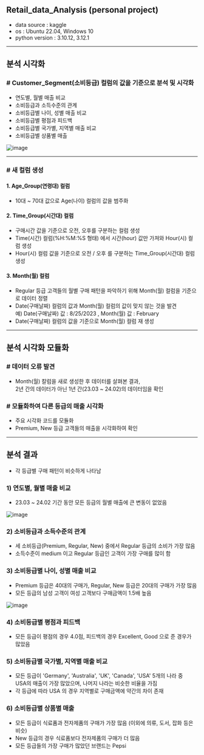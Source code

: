 ## Retail_data_Analysis (personal project)
* data source : kaggle
* os : Ubuntu 22.04, Windows 10
* python version : 3.10.12, 3.12.1

---

## 분석 시각화
### # Customer_Segment(소비등급) 컬럼의 값을 기준으로 분석 및 시각화
- 연도별, 월별 매출 비교
- 소비등급과 소득수준의 관계
- 소비등급별 나이, 성별 매출 비교
- 소비등급별 평점과 피드백
- 소비등급별 국가별, 지역별 매출 비교
- 소비등급별 상품별 매출

![image](https://github.com/user-attachments/assets/76ff805d-366d-4e4c-a57e-1c64cb34eb2d)

---

### # 새 컬럼 생성
#### 1. Age_Group(연령대) 컬럼
- 10대 ~ 70대 값으로 Age(나이) 컬럼의 값을 범주화

#### 2. Time_Group(시간대) 컬럼
- 구매시간 값을 기준으로 오전, 오후를 구분하는 컬럼 생성
- Time(시간) 컬럼(%H:%M:%S 형태) 에서 시간(hour) 값만 가져와 Hour(시) 컬럼 생성
- Hour(시) 컬럼 값을 기준으로 오전 / 오후 를 구분하는 Time_Group(시간대) 컬럼 생성

#### 3. Month(월) 컬럼
- Regular 등급 고객들의 월별 구매 패턴을 파악하기 위해 Month(월) 컬럼을 기준으로 데이터 정렬
- Date(구매날짜) 컬럼의 값과 Month(월) 컬럼의 값이 맞지 않는 것을 발견\
  예) Date(구매날짜) 값 : 8/25/2023 , Month(월) 값 : February
- Date(구매날짜) 컬럼의 값을 기준으로 Month(월) 컬럼 재 생성

---

## 분석 시각화 모듈화
### # 데이터 오류 발견
- Month(월) 칼럼을 새로 생성한 후 데이터를 살펴본 결과,\
  2년 간의 데이터가 아닌 1년 간(23.03 ~ 24.02)의 데이터임을 확인

### # 모듈화하여 다른 등급의 매출 시각화
- 주요 시각화 코드를 모듈화
- Premium, New 등급 고객들의 매출을 시각화하여 확인

---

## 분석 결과
- 각 등급별 구매 패턴이 비슷하게 나타남

### 1) 연도별, 월별 매출 비교
- 23.03 ~ 24.02 기간 동안 모든 등급의 월별 매출에 큰 변동이 없었음

![image](https://github.com/user-attachments/assets/dddbc3ea-b8b5-4c7e-877a-d41b53fb4820)

### 2) 소비등급과 소득수준의 관계
- 세 소비등급(Premium, Regular, New) 중에서 Regular 등급의 소비가 가장 많음
- 소득수준이 medium 이고 Regular 등급인 고객이 가장 구매를 많이 함

### 3) 소비등급별 나이, 성별 매출 비교
- Premium 등급은 40대의 구매가, Regular, New 등급은 20대의 구매가 가장 많음
- 모든 등급의 남성 고객이 여성 고객보다 구매금액이 1.5배 높음

![image](https://github.com/user-attachments/assets/3f721094-69d3-41f7-979d-04d8ac04b46e)

### 4) 소비등급별 평점과 피드백
- 모든 등급이 평점의 경우 4.0점, 피드백의 경우 Excellent, Good 으로 준 경우가 많았음

### 5) 소비등급별 국가별, 지역별 매출 비교
- 모든 등급이 'Germany', 'Australia', 'UK', 'Canada', 'USA' 5개의 나라 중\
USA의 매출이 가장 많았으며, 나머지 나라는 비슷한 비율을 가짐
- 각 등급에 따라 USA 의 경우 지역별로 구매금액에 약간의 차이 존재

### 6) 소비등급별 상품별 매출
- 모든 등급이 식료품과 전자제품의 구매가 가장 많음
  (이외에 의류, 도서, 잡화 등은 비슷)
- New 등급의 경우 식료품보다 전자제품의 구매가 더 많음
- 모든 등급들의 가장 구매가 많았던 브랜드는 Pepsi
